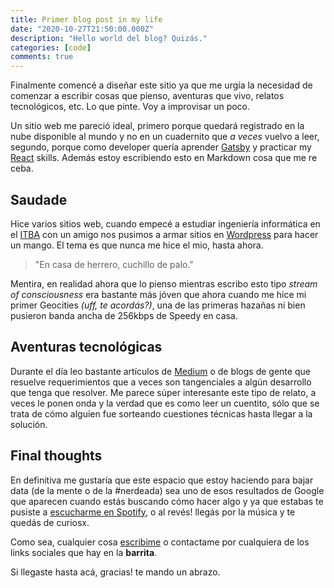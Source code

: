 ```yaml
---
title: Primer blog post in my life
date: "2020-10-27T21:50:00.000Z"
description: "Hello world del blog? Quizás."
categories: [code]
comments: true
---
```


Finalmente comencé a diseñar este sitio ya que me urgía la necesidad de comenzar a escribir cosas que pienso, aventuras que vivo, relatos tecnológicos, etc. Lo que pinte. Voy a improvisar un poco.

Un sitio web me pareció ideal, primero porque quedará registrado en la nube disponible al mundo y no en un cuadernito que *a veces* vuelvo a leer, segundo, porque como developer quería aprender [Gatsby](https://www.gatsbyjs.com/) y practicar my [React](https://www.reactjs.org) skills. Además estoy escribiendo esto en Markdown cosa que me re ceba.

## Saudade
Hice varios sitios web, cuando empecé a estudiar ingeniería informática en el [ITBA](https://www.itba.edu.ar/ "Instituto Tecnológico de Buenos Aires") con un amigo nos pusimos a armar sitios en [Wordpress](https://wordpress.org/) para hacer un mango. El tema es que nunca me hice el mio, hasta ahora.

> "En casa de herrero, cuchillo de palo."

Mentira, en realidad ahora que lo pienso mientras escribo esto tipo *stream of consciousness* era bastante más jóven que ahora cuando me hice mi primer Geocities *(uff, te acordás?)*, una de las primeras hazañas ni bien pusieron banda ancha de 256kbps de Speedy en casa.

## Aventuras tecnológicas
Durante el día leo bastante artículos de [Medium](https://medium.com) o de blogs de gente que resuelve requerimientos que a veces son tangenciales a algún desarrollo que tenga que resolver. Me parece súper interesante este tipo de relato, a veces le ponen onda y la verdad que es como leer un cuentito, sólo que se trata de cómo alguien fue sorteando cuestiones técnicas hasta llegar a la solución.

## Final thoughts
En definitiva me gustaría que este espacio que estoy haciendo para bajar data (de la mente o de la #nerdeada) sea uno de esos resultados de Google que aparecen cuando estás buscando cómo hacer algo y ya que estabas te pusiste a [escucharme en Spotify](https://open.spotify.com/artist/171PrQcg6CjUbkWpYLYyMH?si=0LvMaa10SMS6hIeThpSmHw), o al revés! llegás por la música y te quedás de curiosx.

Como sea, cualquier cosa [escribime](mailto:juanmartinsesali@gmail.com) o contactame por cualquiera de los links sociales que hay en la **barrita**.

Si llegaste hasta acá, gracias! te mando un abrazo.